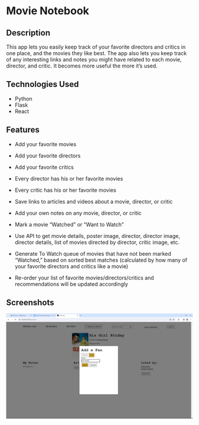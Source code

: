 # Movie Notebook

## Description
This app lets you easily keep track of your favorite directors and critics in one place, and the movies they like best. The app also lets you keep track of any interesting links and notes you might have related to each movie, director, and critic. It becomes more useful the more it’s used.

## Technologies Used
* Python
* Flask
* React

## Features
* Add your favorite movies
* Add your favorite directors
* Add your favorite critics

* Every director has his or her favorite movies
* Every critic has his or her favorite movies

* Save links to articles and videos about a movie, director, or critic

* Add your own notes on any movie, director, or critic

* Mark a movie “Watched” or “Want to Watch”

* Use API to get movie details, poster image, director, director image, director details, list of movies directed by director, critic image, etc.

* Generate To Watch queue of movies that have not been marked “Watched,” based on sorted best matches (calculated by how many of your favorite directors and critics like a movie)

* Re-order your list of favorite movies/directors/critics and recommendations will be updated accordingly

## Screenshots
![Alt text](/client/src/assets/screenshots/add_fan_form_critic.png?raw=true "Add Fan Form w/ Critic Selected")
